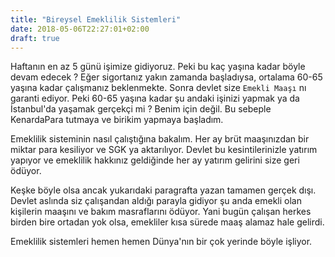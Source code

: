 ```yaml
---
title: "Bireysel Emeklilik Sistemleri"
date: 2018-05-06T22:27:01+02:00
draft: true
---
```


Haftanın en az 5 günü işimize gidiyoruz. Peki bu kaç yaşına kadar böyle devam edecek ? Eğer sigortanız yakın zamanda başladıysa, ortalama 60-65 yaşına kadar çalışmanız beklenmekte. Sonra devlet size  `Emekli Maaşı` nı garanti ediyor. Peki 60-65 yaşına kadar şu andaki işinizi yapmak ya da İstanbul'da yaşamak gerçekçi mi ? Benim için değil. Bu sebeple KenardaPara tutmaya ve birikim yapmaya başladım.

Emeklilik sisteminin nasıl çalıştığına bakalım. Her ay brüt maaşınızdan bir miktar para kesiliyor ve SGK ya aktarılıyor. Devlet bu kesintilerinizle yatırım yapıyor ve emeklilik hakkınız geldiğinde her ay yatırım gelirini size geri ödüyor.


Keşke böyle olsa ancak yukarıdaki paragrafta yazan tamamen gerçek dışı. Devlet aslında siz çalışandan aldığı parayla gidiyor şu anda emekli olan kişilerin maaşını ve bakım masraflarını ödüyor. Yani bugün çalışan herkes birden bire ortadan yok olsa, emekliler kısa sürede maaş alamaz hale gelirdi.

Emeklilik sistemleri hemen hemen Dünya'nın bir çok yerinde böyle işliyor.
